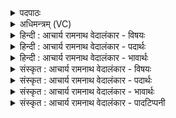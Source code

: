 <details><summary>पदपाठः</summary>

श꣣के꣡म꣢। त्वा꣣। समि꣡ध꣢म्। स꣣म्। इ꣡ध꣢꣯म्। सा꣣ध꣡य꣢। धि꣡यः꣢꣯। त्वे꣡इति꣢। दे꣣वाः꣢। ह꣣विः꣢। अ꣣दन्ति। आ꣡हु꣢꣯तम्। आ। हु꣣तम्। त्व꣢म्। आ꣣दित्या꣢न्। आ꣣। दित्या꣢न्। आ। व꣣ह। ता꣢न्। हि। उ꣣श्म꣡सि꣢। अ꣡ग्ने꣢꣯। स꣣ख्ये꣢। स꣣। ख्ये꣢। मा। रि꣣षाम। वय꣢म्। त꣡व꣢꣯। १०६६।
</details>

<details><summary>अधिमन्त्रम् (VC)</summary>

- अग्निः
- कुत्स आङ्गिरसः
- जगती
- निषादः
</details>

<details><summary>हिन्दी : आचार्य रामनाथ वेदालंकार - विषयः</summary>

आगे फिर आचार्य और शिष्य का ही विषय कहा गया है।
</details>

<details><summary>हिन्दी : आचार्य रामनाथ वेदालंकार - पदार्थः</summary>

पदार्थान्वयभाषाः -  हे आचार्यप्रवर ! हम शिष्य (त्वा) आपको (समिधं शकेम) ज्ञान-दानार्थ प्रदीप्त कर सकें। आप (धियः) हमारी बुद्धियों को (साधय) परिष्कृत करो। (त्वे) आपसे (आहुतम्) दिये गये (हविः) ग्राह्य ज्ञान को (देवाः) प्रमुदित शिष्य (अदन्ति) ग्रहण करते हैं। आप (आदित्यान्) आदित्य ब्रह्मचारी (आवह) समाज को प्राप्त कराओ, (तान् हि) उन्हें हम (अश्मसि) चाह रहे हैं। हे (अग्ने) विद्वन्,शिक्षणकला के ज्ञाता आचार्य ! (वयम्) हम शिष्य (तव सख्ये) आपके साहचर्य में (मा रिषाम) कभी दोषयुक्त वा क्षतिग्रस्त न हों ॥३॥
</details>

<details><summary>हिन्दी : आचार्य रामनाथ वेदालंकार - भावार्थः</summary>

भावार्थभाषाः -  शिष्यों की समर्पण-रूप समिधा से जब आचार्य प्रदीप्त हो जाता है, तभी वह शिष्यों के साथ अन्तरङ्गता स्थापित करके अपनी कमायी हुई सब विद्या उन्हें दे देता है और उनका चारित्रिक विकास भी करता है ॥३॥ इस खण्ड में जीवात्मा के उद्बोधनपूर्वक परमात्मा, जीवात्मा, ब्रह्मानन्द एवं मोक्षप्राप्ति का वर्णन, आचार्य-शिष्य विषय का वर्णन और प्रसङ्गतः राजा के विषय का वर्णन होने से इस खण्ड की पूर्व खण्ड के साथ सङ्गति जाननी चाहिए ॥ सप्तम अध्याय में द्वितीय खण्ड समाप्त ॥
</details>

<details><summary>संस्कृत : आचार्य रामनाथ वेदालंकार - विषयः</summary>

अथ पुनरप्याचार्यशिष्ययोरेव विषयमाह।
</details>

<details><summary>संस्कृत : आचार्य रामनाथ वेदालंकार - पदार्थः</summary>

पदार्थान्वयभाषाः -  हे आचार्यप्रवर ! वयं शिष्याः (त्वा) त्वाम् (समिधं शकेम) ज्ञानदानाय समिन्धितुं शक्नुयाम।[सं पूर्वाद् इन्धी दीप्तौ धातोः ‘शकि णमुल्कमुलौ। अ० ३।४।१२’ इत्यनेन तुमर्थे कमुल् प्रत्ययः। शक्लृ शक्तौ स्वादिः,विकरणव्यत्ययेन शप्।]त्वम् (धियः) अस्माकं बुद्धीः (साधय) परिष्कुरु। (त्वे) त्वया।[युष्मच्छब्दात् तृतीयैकवचने ‘सुपां सुलुक्०’ अ० ७।१।३९ इत्यनेन विभक्तेः शे आदेशः।] (आहुतम्) प्रदत्तम् (हविः) आदातुं योग्यं ज्ञानम् (देवाः) प्रमुदिताः शिष्याः (अदन्ति) गृह्णन्ति। (त्वम्) आदित्यान् आदित्यब्रह्मचारिणः (आवह) समाजं प्रापय, (तान् हि) तान् खलु आदित्यान् आदित्यब्रह्मचारिणः वयम् (उश्मसि) कामयामहे।[वश कान्तौ,अदादिः। ‘इदन्तो मसि। अ० ७।१।४६।’]हे (अग्ने) विद्वन्,शिक्षणकलावित् आचार्य ! (वयम्) शिष्याः (तव सख्ये) त्वदीये साहचर्ये (मा रिषाम) कदापि दोषयुक्ता क्षतिग्रस्ता वा न भवेम ॥३॥२
</details>

<details><summary>संस्कृत : आचार्य रामनाथ वेदालंकार - भावार्थः</summary>

भावार्थभाषाः -  शिष्याणां समर्पणरूपया समिधा यदाऽऽचार्यः समिध्यते तदैव स शिष्यैः सहान्तरङ्गतां संस्थाप्य स्वार्जितां सर्वामपि विद्यां तेभ्यः प्रयच्छति तेषां चारित्रिकं विकासं चाप्यातनोति ॥३॥ अस्मिन् खण्डे जीवात्मोद्बोधनपुरस्सरं परमात्मजीवात्मब्रह्मानन्दमोक्षप्राप्तिवर्णनाद् आचार्यशिष्यविषयवर्णनात्प्रसङ्गतो नृपतिविषयवर्णनाच्चैतत्खण्डस्य पूर्वखण्डेन संगतिर्वेदितव्या ॥
</details>

<details><summary>संस्कृत : आचार्य रामनाथ वेदालंकार - पादटिप्पनी</summary>

टिप्पणी:   १. ऋ० १।९४।३। २. ऋग्भाष्ये दयानन्दर्षिर्मन्त्रमिमं राजप्रजाविषये व्याख्यातवान्।
</details>